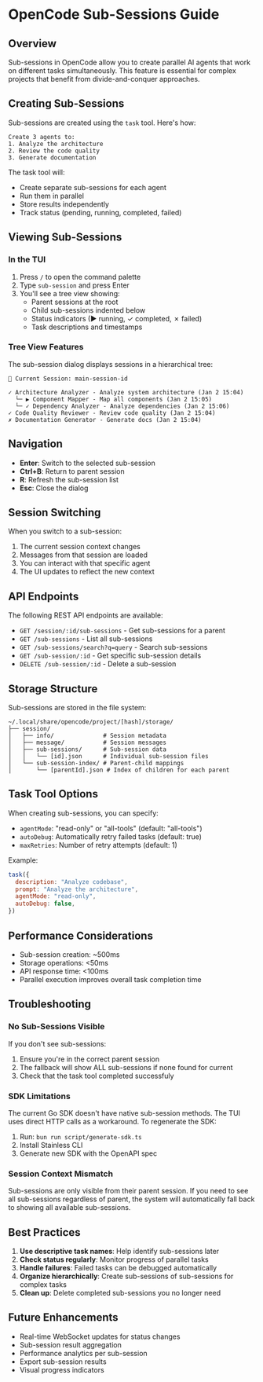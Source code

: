 # OpenCode Sub-Sessions Guide

## Overview

Sub-sessions in OpenCode allow you to create parallel AI agents that work on different tasks simultaneously. This feature is essential for complex projects that benefit from divide-and-conquer approaches.

## Creating Sub-Sessions

Sub-sessions are created using the `task` tool. Here's how:

```
Create 3 agents to:
1. Analyze the architecture
2. Review the code quality
3. Generate documentation
```

The task tool will:

- Create separate sub-sessions for each agent
- Run them in parallel
- Store results independently
- Track status (pending, running, completed, failed)

## Viewing Sub-Sessions

### In the TUI

1. Press `/` to open the command palette
2. Type `sub-session` and press Enter
3. You'll see a tree view showing:
   - Parent sessions at the root
   - Child sub-sessions indented below
   - Status indicators (▶ running, ✓ completed, ✗ failed)
   - Task descriptions and timestamps

### Tree View Features

The sub-session dialog displays sessions in a hierarchical tree:

```
📁 Current Session: main-session-id

✓ Architecture Analyzer - Analyze system architecture (Jan 2 15:04)
  └─ ▶ Component Mapper - Map all components (Jan 2 15:05)
  └─ ✓ Dependency Analyzer - Analyze dependencies (Jan 2 15:06)
✓ Code Quality Reviewer - Review code quality (Jan 2 15:04)
✗ Documentation Generator - Generate docs (Jan 2 15:04)
```

## Navigation

- **Enter**: Switch to the selected sub-session
- **Ctrl+B**: Return to parent session
- **R**: Refresh the sub-session list
- **Esc**: Close the dialog

## Session Switching

When you switch to a sub-session:

1. The current session context changes
2. Messages from that session are loaded
3. You can interact with that specific agent
4. The UI updates to reflect the new context

## API Endpoints

The following REST API endpoints are available:

- `GET /session/:id/sub-sessions` - Get sub-sessions for a parent
- `GET /sub-sessions` - List all sub-sessions
- `GET /sub-sessions/search?q=query` - Search sub-sessions
- `GET /sub-session/:id` - Get specific sub-session details
- `DELETE /sub-session/:id` - Delete a sub-session

## Storage Structure

Sub-sessions are stored in the file system:

```
~/.local/share/opencode/project/[hash]/storage/
├── session/
│   ├── info/              # Session metadata
│   ├── message/           # Session messages
│   ├── sub-sessions/      # Sub-session data
│   │   └── [id].json      # Individual sub-session files
│   └── sub-session-index/ # Parent-child mappings
│       └── [parentId].json # Index of children for each parent
```

## Task Tool Options

When creating sub-sessions, you can specify:

- `agentMode`: "read-only" or "all-tools" (default: "all-tools")
- `autoDebug`: Automatically retry failed tasks (default: true)
- `maxRetries`: Number of retry attempts (default: 1)

Example:

```javascript
task({
  description: "Analyze codebase",
  prompt: "Analyze the architecture",
  agentMode: "read-only",
  autoDebug: false,
})
```

## Performance Considerations

- Sub-session creation: ~500ms
- Storage operations: <50ms
- API response time: <100ms
- Parallel execution improves overall task completion time

## Troubleshooting

### No Sub-Sessions Visible

If you don't see sub-sessions:

1. Ensure you're in the correct parent session
2. The fallback will show ALL sub-sessions if none found for current
3. Check that the task tool completed successfuly

### SDK Limitations

The current Go SDK doesn't have native sub-session methods. The TUI uses direct HTTP calls as a workaround. To regenerate the SDK:

1. Run: `bun run script/generate-sdk.ts`
2. Install Stainless CLI
3. Generate new SDK with the OpenAPI spec

### Session Context Mismatch

Sub-sessions are only visible from their parent session. If you need to see all sub-sessions regardless of parent, the system will automatically fall back to showing all available sub-sessions.

## Best Practices

1. **Use descriptive task names**: Help identify sub-sessions later
2. **Check status regularly**: Monitor progress of parallel tasks
3. **Handle failures**: Failed tasks can be debugged automatically
4. **Organize hierarchically**: Create sub-sessions of sub-sessions for complex tasks
5. **Clean up**: Delete completed sub-sessions you no longer need

## Future Enhancements

- Real-time WebSocket updates for status changes
- Sub-session result aggregation
- Performance analytics per sub-session
- Export sub-session results
- Visual progress indicators
